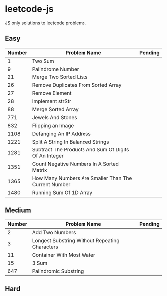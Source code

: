 # leetcode-js
JS only solutions to leetcode problems.

## Easy

|Number|Problem Name|Pending
|---|---|---|
|1|Two Sum|
|9|Palindrome Number|
|21|Merge Two Sorted Lists|
|26|Remove Duplicates From Sorted Array|
|27|Remove Element|
|28|Implement strStr|
|88|Merge Sorted Array|
|771|Jewels And Stones|
|832|Flipping an Image|
|1108|Defanging An IP Address|
|1221|Split A String In Balanced Strings|
|1281|Subtract The Products And Sum Of Digits Of An Integer|
|1351|Count Negative Numbers In A Sorted Matrix|
|1365|How Many Numbers Are Smaller Than The Current Number|
|1480|Running Sum Of 1D Array|

## Medium

|Number|Problem Name|Pending
|---|---|---|
|2|Add Two Numbers|
|3|Longest Substring Without Repeating Characters|
|11|Container With Most Water|
|15|3 Sum|
|647|Palindromic Substring|


## Hard
